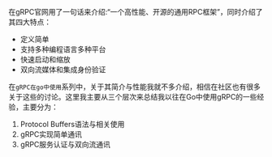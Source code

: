 在gRPC官网用了一句话来介绍:“一个高性能、开源的通用RPC框架”，同时介绍了其四大特点：

* 定义简单
* 支持多种编程语言多种平台
* 快速启动和缩放
* 双向流媒体和集成身份验证 

<!--more-->

在`gRPC在go中使用`系列中，关于其简介与性能我就不多介绍，相信在社区也有很多关于这些的讨论。这里我主要从三个层次来总结我以往在Go中使用gRPC的一些经验，主要分为：

1. Protocol Buffers语法与相关使用
2. gRPC实现简单通讯
3. gRPC服务认证与双向流通讯